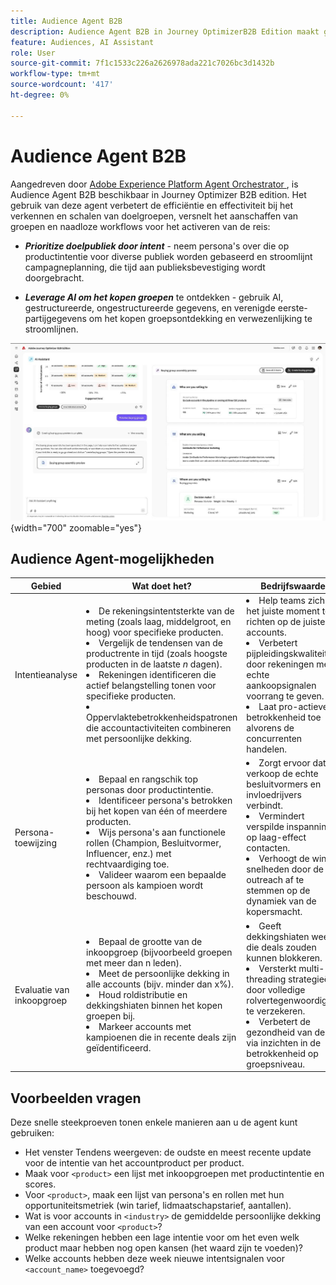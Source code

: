 ```yaml
---
title: Audience Agent B2B
description: Audience Agent B2B in Journey OptimizerB2B Edition maakt gebruik van intentanalyse en persona mapping om inkoopgroepen te maken en B2B-marketingworkflows te versnellen.
feature: Audiences, AI Assistant
role: User
source-git-commit: 7f1c1533c226a2626978ada221c7026bc3d1432b
workflow-type: tm+mt
source-wordcount: '417'
ht-degree: 0%

---
```


# Audience Agent B2B

Aangedreven door [ Adobe Experience Platform Agent Orchestrator ](https://experienceleague.adobe.com/nl/docs/experience-cloud-ai/experience-cloud-ai/agents/agent-orchestrator), is Audience Agent B2B beschikbaar in Journey Optimizer B2B edition. Het gebruik van deze agent verbetert de efficiëntie en effectiviteit bij het verkennen en schalen van doelgroepen, versnelt het aanschaffen van groepen en naadloze workflows voor het activeren van de reis:

* **_Prioritize doelpubliek door intent_** - neem persona&#39;s over die op productintentie voor diverse publiek worden gebaseerd en stroomlijnt campagneplanning, die tijd aan publieksbevestiging wordt doorgebracht.

* **_Leverage AI om het kopen groepen_** te ontdekken - gebruik AI, gestructureerde, ongestructureerde gegevens, en verenigde eerste-partijgegevens om het kopen groepsontdekking en verwezenlijking te stroomlijnen.

![ Audience Agent B2B op volledige paginamodus ](./assets/audience-agent-full.png){width="700" zoomable="yes"}

## Audience Agent-mogelijkheden

| Gebied | Wat doet het? | Bedrijfswaarde |
| ---- | ------------ | -------------- |
| Intentieanalyse | <li> De rekeningsintentsterkte van de meting (zoals laag, middelgroot, en hoog) voor specifieke producten. <li>Vergelijk de tendensen van de productrente in tijd (zoals hoogste producten in de laatste _n_ dagen). <li>Rekeningen identificeren die actief belangstelling tonen voor specifieke producten. <li>Oppervlaktebetrokkenheidspatronen die accountactiviteiten combineren met persoonlijke dekking. | <li>Help teams zich op het juiste moment te richten op de juiste accounts. <li>Verbetert pijpleidingskwaliteit door rekeningen met echte aankoopsignalen voorrang te geven. <li>Laat pro-actieve betrokkenheid toe alvorens de concurrenten handelen. |
| Persona-toewijzing | <li>Bepaal en rangschik top personas door productintentie. <li>Identificeer persona&#39;s betrokken bij het kopen van één of meerdere producten. <li>Wijs persona&#39;s aan functionele rollen (Champion, Besluitvormer, Influencer, enz.) met rechtvaardiging toe. <li>Valideer waarom een bepaalde persoon als kampioen wordt beschouwd. | <li>Zorgt ervoor dat de verkoop de echte besluitvormers en invloedrijvers verbindt. <li>Vermindert verspilde inspanning op laag-effect contacten. <li>Verhoogt de win-snelheden door de outreach af te stemmen op de dynamiek van de kopersmacht. |
| Evaluatie van inkoopgroep | <li>Bepaal de grootte van de inkoopgroep (bijvoorbeeld groepen met meer dan n leden). <li>Meet de persoonlijke dekking in alle accounts (bijv. minder dan x%). <li>Houd roldistributie en dekkingshiaten binnen het kopen groepen bij. <li>Markeer accounts met kampioenen die in recente deals zijn geïdentificeerd. | <li>Geeft dekkingshiaten weer die deals zouden kunnen blokkeren. <li>Versterkt multi-threading strategieën door volledige rolvertegenwoordiging te verzekeren. <li>Verbetert de gezondheid van deals via inzichten in de betrokkenheid op groepsniveau. |

## Voorbeelden vragen

Deze snelle steekproeven tonen enkele manieren aan u de agent kunt gebruiken:

* Het venster Tendens weergeven: de oudste en meest recente update voor de intentie van het accountproduct per product.
* Maak voor `<product>` een lijst met inkoopgroepen met productintentie en scores.
* Voor `<product>`, maak een lijst van persona&#39;s en rollen met hun opportuniteitsmetriek (win tarief, lidmaatschapstarief, aantallen).
* Wat is voor accounts in `<industry>` de gemiddelde persoonlijke dekking van een account voor `<product>`?
* Welke rekeningen hebben een lage intentie voor om het even welk product maar hebben nog open kansen (het waard zijn te voeden)?
* Welke accounts hebben deze week nieuwe intentsignalen voor `<account_name>` toegevoegd?
